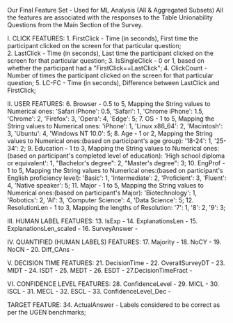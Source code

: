 Our Final Feature Set - Used for ML Analysis (All & Aggregated Subsets)
All the features are associated with the responses to the Table Unionability Questions from the Main Section of the Survey.

I. CLICK FEATURES:
    1. FirstClick - Time (in seconds), First time the participant clicked on the screen for that particular question;   
    2. LastClick - Time (in seconds), Last time the participant clicked on the screen for that particular question;
    3. IsSingleClick - 0 or 1, based on whether the participant had a "FirstClick==LastClick";
    4. ClickCount - Number of times the participant clicked on the screen for that particular question;
    5. LC-FC - Time (in seconds), Difference between LastClick and FirstClick;

II. USER FEATURES:
    6. Browser - 0.5 to 5, Mapping the String values to Numerical ones: 'Safari iPhone': 0.5, 'Safari': 1, 'Chrome iPhone': 1.5, 'Chrome': 2, 'Firefox': 3, 'Opera': 4, 'Edge': 5;
    7. OS - 1 to 5, Mapping the String values to Numerical ones: 'iPhone': 1, 'Linux x86_64': 2, 'Macintosh': 3, 'Ubuntu': 4, 'Windows NT 10.0': 5;
    8. Age - 1 or 2, Mapping the String values to Numerical ones:(based on participant's age group): '18-24': 1, '25-34': 2;
    9. Education - 1 to 3, Mapping the String values to Numerical ones:(based on participant's completed level of education): 'High school diploma or equivalent': 1, "Bachelor's degree": 2, "Master's degree": 3;
    10. EngProf - 1 to 5, Mapping the String values to Numerical ones:(based on participant's English proficiency level): 'Basic': 1, 'Intermediate': 2, 'Proficient': 3, 'Fluent': 4, 'Native speaker': 5;
    11. Major - 1 to 5, Mapping the String values to Numerical ones:(based on participant's Major): 'Biotechnology': 1, 'Robotics': 2, 'AI': 3, 'Computer Science': 4, 'Data Science': 5;
    12. ResolutionLen - 1 to 3, Mapping the lengths of Resolution: '7': 1, '8': 2, '9': 3;

III. HUMAN LABEL FEATURES:
    13. IsExp - 
    14. ExplanationsLen - 
    15. ExplanationsLen_scaled - 
    16. SurveyAnswer - 

IV. QUANTIFIED (HUMAN LABELS) FEATURES:
    17. Majority - 
    18. NoCY - 
    19. NoCN - 
    20. Diff_CAns - 

V. DECISION TIME FEATURES:
    21. DecisionTime - 
    22. OverallSurveyDT - 
    23. MIDT - 
    24. ISDT - 
    25. MEDT - 
    26. ESDT - 
    27.DecisionTimeFract - 


VI. CONFIDENCE LEVEL FEATURES:
    28. ConfidenceLevel - 
    29. MICL - 
    30. ISCL - 
    31. MECL - 
    32. ESCL - 
    33. ConfidenceLevel_Dec - 

TARGET FEATURE:
    34. ActualAnswer - Labels considered to be correct as per the UGEN benchmarks;
